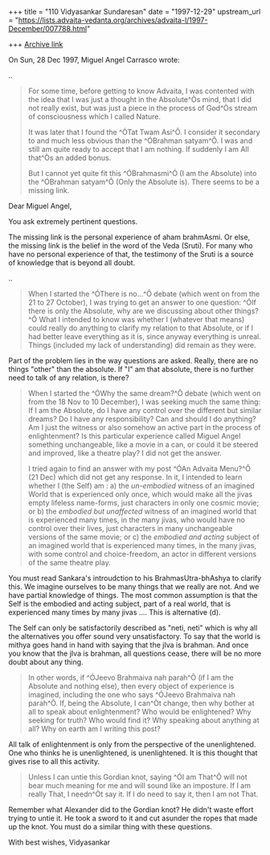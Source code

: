 +++
title = "110 Vidyasankar Sundaresan"
date = "1997-12-29"
upstream_url = "https://lists.advaita-vedanta.org/archives/advaita-l/1997-December/007788.html"

+++
[Archive link](https://lists.advaita-vedanta.org/archives/advaita-l/1997-December/007788.html)

On Sun, 28 Dec 1997, Miguel Angel Carrasco wrote:

..

> For some time, before getting to know Advaita, I was contented with the
> idea that I was just a thought in the Absolute^Òs mind, that I did not
> really exist, but was just a piece in the process of God^Òs stream of
> consciousness which I called Nature.
>
> It was later that I found the ^ÓTat Twam Asi^Ô. I consider it secondary to
> and much less obvious than the ^ÓBrahman satyam^Ô. I was and still am quite
> ready to accept that I am nothing. If suddenly I am All that^Òs an added
> bonus.
>
> But I cannot yet quite fit this ^ÓBrahmasmi^Ó (I am the Absolute) into the
> ^ÓBrahman satyam^Ô (Only the Absolute is). There seems to be a missing link.


Dear Miguel Angel,

You ask extremely pertinent questions.

The missing link is the personal experience of aham brahmAsmi. Or else,
the missing link is the belief in the word of the Veda (Sruti). For many
who have no personal experience of that, the testimony of the Sruti is a
source of knowledge that is beyond all doubt.

..

> When I started the ^ÓThere is no...^Ô debate (which went on from the 21 to 27
> October), I was trying to get an answer to one question: ^ÓIf there is only
> the Absolute, why are we discussing about other things?^Ô What I intended to
> know was whether I (whatever that means) could really do anything to
> clarify my relation to that Absolute, or if I had better leave everything
> as it is, since anyway everything is unreal. Things (included my lack of
> understanding) did remain as they were.

Part of the problem lies in the way questions are asked. Really, there are
no things "other" than the absolute. If "I" am that absolute, there is no
further need to talk of any relation, is there?

>
> When I started the ^ÓWhy the same dream?^Ô debate (which went on from the 18
> Nov to 10 December), I was seeking much the same thing: If I am the
> Absolute, do I have any control over the different but similar dreams? Do I
> have any responsibility? Can and should I do anything? Am I just the
> witness or also somehow an active part in the process of enlightenment? Is
> this particular experience called Miguel Angel something unchangeable, like
> a movie in a can, or could it be steered and improved, like a theatre play?
> I did not get the answer.
>
> I tried again to find an answer with my post ^ÓAn Advaita Menu?^Ô (21 Dec)
> which did not get any response. In it, I intended to learn whether I (the
> Self) am :
> a) the *un-embodied* witness of an imagined World that is experienced only
> once, which would make all the jivas empty lifeless name-forms, just
> characters in only one cosmic movie; or
> b) the *embodied but unaffected* witness of an imagined world that is
> experienced many times, in the many jivas, who would have no control over
> their lives, just characters in many unchangeable versions of the same
> movie; or
> c) the *embodied and acting* subject of an imagined world that is
> experienced many times, in the many jivas, with some control and
> choice-freedom, an actor in different versions of the same theatre play.

You must read Sankara's introudction to his BrahmasUtra-bhAshya to clarify
this. We imagine ourselves to be many things that we really are not. And
we have partial knowledge of things. The most common assumption is that
the Self is the embodied and acting subject, part of a real world, that is
experienced many times by many jivas .... This is alternative (d).

The Self can only be satisfactorily described as "neti, neti" which is why
all the alternatives you offer sound very unsatisfactory. To say that the
world is mithya goes hand in hand with saying that the jIva is brahman.
And once you know that the jIva is brahman, all questions cease, there
will be no more doubt about any thing.

> In other words, if ^ÓJeevo Brahmaiva nah parah^Ô (if I am the Absolute and
> nothing else), then every object of experience is imagined, including the
> one who says ^ÓJeevo Brahmaiva nah parah^Ô. If, being the Absolute, I can^Òt
> change, then why bother at all to speak about enlightenment? Who would be
> enlightened? Why seeking for truth? Who would find it? Why speaking about
> anything at all? Why on earth am I writing this post?

All talk of enlightenment is only from the perspective of the
unenlightened. One who thinks he is unenlightened, is unenlightened. It is
this thought that gives rise to all this activity.

>
> Unless I can untie this Gordian knot, saying ^ÓI am That^Ô will not bear much
> meaning for me and will sound like an imposture.
> If I am really That, I needn^Òt say it.
> If I do need to say it, then I am not That.

Remember what Alexander did to the Gordian knot? He didn't waste effort
trying to untie it. He took a sword to it and cut asunder the ropes that
made up the knot. You must do a similar thing with these questions.

With best wishes,
Vidyasankar

